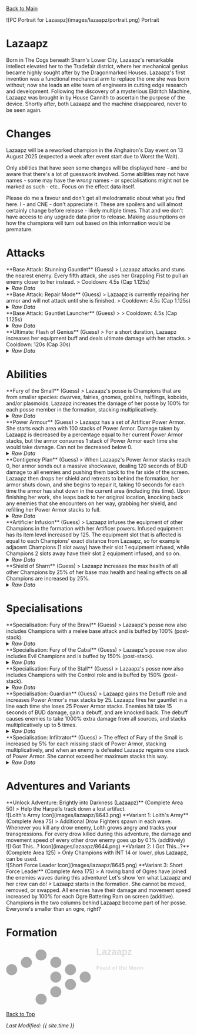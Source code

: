 [Back to Main](index.md)

<span class="championPortraitsRow">
    <span class="championPortraitsColumn">
        <span class="championPortraitsImage">
            ![PC Portrait for Lazaapz](images/lazaapz/portrait.png)
        </span>
        <span>
        Portrait
        </span>
    </span>
</span>

# Lazaapz

Born in The Cogs beneath Sharn's Lower City, Lazaapz's remarkable intellect elevated her to the Tradefair district, where her mechanical genius became highly sought after by the Dragonmarked Houses. Lazaapz's first invention was a functional mechanical arm to replace the one she was born without; now she leads an elite team of engineers in cutting edge research and development. Following the discovery of a mysterious Eldritch Machine, Lazaapz was brought in by House Cannith to ascertain the purpose of the device. Shortly after, both Lazaapz and the machine disappeared, never to be seen again.

# Changes

Lazaapz will be a reworked champion in the Ahghairon's Day event on 13 August 2025 (expected a week after event start due to Worst the Wait).

Only abilities that have seen some changes will be displayed here - and be aware that there's a lot of guesswork involved. Some abilities may not have names - some may have the *wrong* names - or specialisations might not be marked as such - etc.. Focus on the effect data itself.

Please do me a favour and don't get all melodramatic about what you find here. I - and CNE - don't appreciate it. These are spoilers and will almost certainly change before release - likely multiple times. That and we don't have access to any upgrade data prior to release. Making assumptions on how the champions will turn out based on this information would be premature.

# Attacks

<div markdown="1" class="abilityBorder"><div markdown="1" class="abilityBorderInner">
**Base Attack: Stunning Gauntlet** (Guess)
> Lazaapz attacks and stuns the nearest enemy. Every fifth attack, she uses her Grappling Fist to pull an enemy closer to her instead.  
> Cooldown: 4.5s (Cap 1.125s)
<details><summary><em>Raw Data</em></summary>
<p>
<pre>
{
    "id": 888,
    "name": "Stunning Gauntlet",
    "description": "Lazaapz attacks and stuns the nearest enemy. Every fifth attack, she uses her Grappling Fist to pull an enemy closer to her instead.",
    "long_description": "",
    "graphic_id": 0,
    "target": "front",
    "num_targets": 1,
    "aoe_radius": 0,
    "damage_modifier": 1,
    "cooldown": 4.5,
    "animations": [
        {
            "type": "melee_attack",
            "stun_on_hit": 0.5,
            "stun_graphic": 1509,
            "stun_chance": 100,
            "power_up_sequence": {
                "start_frame": 0,
                "end_frame": 1
            },
            "sequences": [
                {
                    "start_frame": 1,
                    "end_frame": 11,
                    "damage_frame": 3
                }
            ]
        }
    ],
    "tags": [
        "melee"
    ],
    "damage_types": [
        "melee"
    ]
}
</pre>
</p>
</details>
</div></div>

<div markdown="1" class="abilityBorder"><div markdown="1" class="abilityBorderInner">
**Base Attack: Repair Mode** (Guess)
> Lazaapz is currently repairing her armor and will not attack until she is finished.  
> Cooldown: 4.5s (Cap 1.125s)
<details><summary><em>Raw Data</em></summary>
<p>
<pre>
{
    "id": 889,
    "name": "Repair Mode",
    "description": "Lazaapz is currently repairing her armor and will not attack until she is finished.",
    "long_description": "",
    "graphic_id": 0,
    "target": "front",
    "num_targets": 0,
    "aoe_radius": 0,
    "damage_modifier": 0,
    "cooldown": 4.5,
    "animations": [
        {
            "type": "melee_attack",
            "no_damage_display": true,
            "no_jump": true,
            "no_cooldown_display": true
        }
    ],
    "tags": [
        "melee"
    ],
    "damage_types": [
        "melee"
    ]
}
</pre>
</p>
</details>
</div></div>

<div markdown="1" class="abilityBorder"><div markdown="1" class="abilityBorderInner">
**Base Attack: Gauntlet Launcher** (Guess)
>   
> Cooldown: 4.5s (Cap 1.125s)
<details><summary><em>Raw Data</em></summary>
<p>
<pre>
{
    "id": 890,
    "name": "Gauntlet Launcher",
    "description": "",
    "long_description": "",
    "graphic_id": 0,
    "target": "back",
    "num_targets": 1,
    "aoe_radius": 0,
    "damage_modifier": 0,
    "cooldown": 4.5,
    "animations": [
        {
            "type": "ranged_attack",
            "projectile": "pd_generic_projectile",
            "animation_sequence_name": "attack_b",
            "shoot_offset_x": 62,
            "shoot_offset_y": -15,
            "shoot_frame": 10,
            "hold_shoot_frame": true,
            "shoot_sound": 149,
            "hit_sound": 133,
            "bonus_damage_from": {
                "type": "seconds_of_bud",
                "amount": 15,
                "bud_override_upgrade_id": 17487,
                "bud_override_index": 4
            },
            "force_count_for_bud": false,
            "projectile_details": {
                "hash": "669349bf350cfaad7ed8d982a6d531a8",
                "target_offset_y": -60,
                "projectile_speed": 1200,
                "projectile_graphic_id": 8610,
                "projectile_graphic_skin_property": "closed_fist_graphic_id",
                "tween_func": "quad_in",
                "hit_monsters_moved_through": true,
                "push_monsters_moved_through": true,
                "move_across_entire_screen": true,
                "line_thickness": 200,
                "trail": {
                    "show_t": 0,
                    "particle_graphic_ids": [
                        692,
                        694,
                        695
                    ],
                    "initial_rotation": 180,
                    "match_projectile_rotation": true,
                    "lifespan": 0.3,
                    "spawn_rate": 150,
                    "spawn_shape_scale": {
                        "x": 10,
                        "y": 10
                    },
                    "initial_velocity": {
                        "x": 0,
                        "y": 0
                    },
                    "velocity_jitter": {
                        "x": 0,
                        "y": 0
                    },
                    "rotation_jitter": 10,
                    "alpha_lerp": {
                        "0": 0,
                        "0.1": 1,
                        "1": 0
                    },
                    "scale_lerp": {
                        "0": {
                            "x": 0.45,
                            "y": 0.45
                        },
                        "0.5": {
                            "x": 0.45,
                            "y": 0.45
                        },
                        "1": {
                            "x": 0.17,
                            "y": 0.17
                        }
                    },
                    "tint_lerp": {
                        "0": "#FFFFFF",
                        "0.3": "#FFFFFF",
                        "1": "#444444"
                    }
                }
            }
        }
    ],
    "tags": [
        "ranged"
    ],
    "damage_types": [
        "ranged"
    ]
}
</pre>
</p>
</details>
</div></div>

<div markdown="1" class="abilityBorder"><div markdown="1" class="abilityBorderInner">
**Ultimate: Flash of Genius** (Guess)
> For a short duration, Lazaapz increases her equipment buff and deals ultimate damage with her attacks.  
> Cooldown: 120s (Cap 30s)
<details><summary><em>Raw Data</em></summary>
<p>
<pre>
{
    "id": 895,
    "name": "Flash of Genius",
    "description": "For a short duration, Lazaapz increases her equipment buff and deals ultimate damage.",
    "long_description": "For a short duration, Lazaapz increases her equipment buff and deals ultimate damage with her attacks.",
    "graphic_id": 27024,
    "target": "none",
    "num_targets": 0,
    "aoe_radius": 0,
    "damage_modifier": 0,
    "cooldown": 120,
    "animations": [
        {
            "type": "lazaapz_ultimate_v2",
            "no_damage_display": true
        }
    ],
    "tags": [
        "ultimate"
    ],
    "damage_types": [
        "magic"
    ]
}
</pre>
</p>
</details>
</div></div>

# Abilities

<div markdown="1" class="abilityBorder"><div markdown="1" class="abilityBorderInner">
**Fury of the Small** (Guess)
> Lazaapz's posse is Champions that are from smaller species: dwarves, fairies, gnomes, goblins, halflings, kobolds, and/or plasmoids. Lazaapz increases the damage of her posse by 100% for each posse member in the formation, stacking multiplicatively.
<details><summary><em>Raw Data</em></summary>
<p>
<pre>
{
    "id": 2394,
    "flavour_text": "",
    "description": {
        "desc": "Lazaapz's posse is Champions that are from smaller species: dwarves, fairies, gnomes, goblins, halflings, kobolds, and/or plasmoids. Lazaapz increases the damage of her posse by $amount% for each posse member in the formation, stacking multiplicatively."
    },
    "effect_keys": [
        {
            "effect_string": "pre_stack,100",
            "off_when_benched": true,
            "retarget_when_any_hero_slot_changed": true,
            "retarget_when_hero_tags_changed": true,
            "retarget_when_upgrade_purchased_ids": [
                17484,
                17485,
                17486
            ]
        },
        {
            "effect_string": "hero_dps_multiplier_mult,0",
            "off_when_benched": true,
            "amount_expr": "upgrade_amount(17479,0)",
            "targets": [
                "all"
            ],
            "filter_targets": [
                {
                    "type": "hero_expr",
                    "hero_expr": "HasTag(`dwarf`) || HasTag(`gnome`) || HasTag(`goblin`) || HasTag(`halfling`) || HasTag(`kobold`) || HasTag(`plasmoid`) || HasTag(`fairy`) || HasTag(`fakesmallrace`) || (GetUpgradeUnlocked(17484) && HasAttackDamageType(`melee`)) || (GetUpgradeUnlocked(17485) && HasTag(`evil`)) || (GetUpgradeUnlocked(17486) && HasTag(`control`))"
                }
            ],
            "formation_arrows_for_effected_only": true,
            "amount_func": "mult",
            "stack_func": "per_hero_attribute",
            "per_hero_expr": "HasTag(`dwarf`) || HasTag(`gnome`) || HasTag(`goblin`) || HasTag(`halfling`) || HasTag(`kobold`) || HasTag(`plasmoid`) || HasTag(`fairy`) || HasTag(`fakesmallrace`) || (GetUpgradeUnlocked(17484) && HasAttackDamageType(`melee`)) || (GetUpgradeUnlocked(17485) && HasTag(`evil`)) || (GetUpgradeUnlocked(17486) && HasTag(`control`))",
            "amount_updated_listeners": [
                "slot_changed",
                "hero_tags_changed",
                "upgrade_unlocked"
            ],
            "show_bonus": true,
            "use_computed_amount_for_description": true
        }
    ],
    "requirements": "",
    "graphic_id": 8654,
    "large_graphic_id": 8649,
    "properties": {
        "is_formation_ability": true,
        "owner_use_outgoing_description": true,
        "indexed_effect_properties": true,
        "per_effect_index_bonuses": true,
        "default_bonus_index": 1
    }
}
</pre>
</p>
</details>
</div></div>

<div markdown="1" class="abilityBorder"><div markdown="1" class="abilityBorderInner">
**Power Armour** (Guess)
> Lazaapz has a set of Artificer Power Armor. She starts each area with 100 stacks of Power Armor. Damage taken by Lazaapz is decreased by a percentage equal to her current Power Armor stacks, but the armor consumes 1 stack of Power Armor each time she would take damage. Can not be decreased below 0.
<details><summary><em>Raw Data</em></summary>
<p>
<pre>
{
    "id": 2395,
    "flavour_text": "",
    "description": {
        "desc": "Lazaapz has a set of Artificer Power Armor. She starts each area with $lazaapz_max_power_armour_stacks stacks of Power Armor. Damage taken by Lazaapz is decreased by a percentage equal to her current Power Armor stacks, but the armor consumes 1 stack of Power Armor each time she would take damage. Can not be decreased below 0.",
        "post": {
            "conditions": [
                {
                    "condition": "not static_desc",
                    "desc": "^^$lazaapz_power_armour_desc"
                }
            ]
        }
    },
    "effect_keys": [
        {
            "effect_string": "max_power_armour_stacks,100",
            "show_bonus": false
        },
        {
            "effect_string": "damage_reduction,1",
            "manual_stacking": true
        },
        {
            "effect_string": "lazaapz_power_armour_v2"
        }
    ],
    "requirements": "",
    "graphic_id": 8656,
    "large_graphic_id": 8650,
    "properties": {
        "is_formation_ability": true,
        "owner_use_outgoing_description": true,
        "formation_circle_icon": false,
        "retain_on_slot_changed": true,
        "show_outgoing_desc_when_benched": false,
        "indexed_effect_properties": true,
        "per_effect_index_bonuses": true
    }
}
</pre>
</p>
</details>
</div></div>

<div markdown="1" class="abilityBorder"><div markdown="1" class="abilityBorderInner">
**Contigency Plan** (Guess)
> When Lazaapz's Power Armor stacks reach 0, her armor sends out a massive shockwave, dealing 120 seconds of BUD damage to all enemies and pushing them back to the far side of the screen. Lazaapz then drops her shield and retreats to behind the formation, her armor shuts down, and she begins to repair it, taking 10 seconds for each time the armor has shut down in the current area (including this time). Upon finishing her work, she leaps back to her original location, knocking back any enemies that she encounters on her way, grabbing her shield, and refilling her Power Armor stacks to full.
<details><summary><em>Raw Data</em></summary>
<p>
<pre>
{
    "id": 2396,
    "flavour_text": "",
    "description": {
        "desc": "When Lazaapz's Power Armor stacks reach 0, her armor sends out a massive shockwave, dealing $amount___2 seconds of BUD damage to all enemies and pushing them back to the far side of the screen. Lazaapz then drops her shield and retreats to behind the formation, her armor shuts down, and she begins to repair it, taking $repair_time___2 seconds for each time the armor has shut down in the current area (including this time). Upon finishing her work, she leaps back to her original location, knocking back any enemies that she encounters on her way, grabbing her shield, and refilling her Power Armor stacks to full."
    },
    "effect_keys": [
        {
            "effect_string": "change_base_attack,889",
            "apply_manually": true
        },
        {
            "effect_string": "lazaapz_contingency_plan,120",
            "repair_time": 10,
            "push_amount": 1000,
            "shockwave_graphic": 26953,
            "shield_graphic": 26955,
            "drone_graphic": 26981,
            "repair_pos": [
                50,
                536
            ],
            "gem_glow_graphic": 27130,
            "gem_glow_offset_x": -9
        }
    ],
    "requirements": "",
    "graphic_id": 27011,
    "large_graphic_id": 27004,
    "properties": {
        "is_formation_ability": true,
        "owner_use_outgoing_description": true,
        "formation_circle_icon": false,
        "retain_on_slot_changed": true,
        "show_outgoing_desc_when_benched": false,
        "indexed_effect_properties": true,
        "per_effect_index_bonuses": true,
        "default_bonus_index": 1
    }
}
</pre>
</p>
</details>
</div></div>

<div markdown="1" class="abilityBorder"><div markdown="1" class="abilityBorderInner">
**Artificier Infusion** (Guess)
> Lazaapz infuses the equipment of other Champions in the formation with her Artificer powers. Infused equipment has its item level increased by 125. The equipment slot that is affected is equal to each Champions' exact distance from Lazaapz, so for example adjacent Champions (1 slot away) have their slot 1 equipment infused, while Champions 2 slots away have their slot 2 equipment infused, and so on.
<details><summary><em>Raw Data</em></summary>
<p>
<pre>
{
    "id": 2397,
    "flavour_text": "",
    "description": {
        "desc": "Lazaapz infuses the equipment of other Champions in the formation with her Artificer powers. Infused equipment has its item level increased by $amount. The equipment slot that is affected is equal to each Champions' exact distance from Lazaapz, so for example adjacent Champions (1 slot away) have their slot 1 equipment infused, while Champions 2 slots away have their slot 2 equipment infused, and so on."
    },
    "effect_keys": [
        {
            "effect_string": "add_base_item_levels_to_slot,125",
            "off_when_benched": true,
            "targets": [
                "other"
            ],
            "slot_expr": "distance_from_source",
            "retarget_when_any_hero_slot_changed": true,
            "override_key_desc": "Increases the item level of $target's slot $target_distance_from_source equipment by $amount"
        }
    ],
    "requirements": "",
    "graphic_id": 27010,
    "large_graphic_id": 27003,
    "properties": {
        "is_formation_ability": true,
        "owner_use_outgoing_description": true
    }
}
</pre>
</p>
</details>
</div></div>

<div markdown="1" class="abilityBorder"><div markdown="1" class="abilityBorderInner">
**Shield of Sharn** (Guess)
> Lazaapz increases the max health of all other Champions by 25% of her base max health and healing effects on all Champions are increased by 25%.
<details><summary><em>Raw Data</em></summary>
<p>
<pre>
{
    "id": 2398,
    "flavour_text": "",
    "description": {
        "desc": "Lazaapz increases the max health of all other Champions by $amount% of her base max health and healing effects on all Champions are increased by $amount___2%."
    },
    "effect_keys": [
        {
            "effect_string": "increase_health_by_source_percent,25",
            "off_when_benched": true,
            "targets": [
                "other"
            ]
        },
        {
            "effect_string": "healing_add_mult,25",
            "off_when_benched": true,
            "targets": [
                "all"
            ]
        }
    ],
    "requirements": "",
    "graphic_id": 8657,
    "large_graphic_id": 8653,
    "properties": {
        "is_formation_ability": true,
        "owner_use_outgoing_description": true,
        "indexed_effect_properties": true
    }
}
</pre>
</p>
</details>
</div></div>

# Specialisations

<div markdown="1" class="abilityBorder"><div markdown="1" class="abilityBorderInner">
**Specialisation: Fury of the Brawl** (Guess)
> Lazaapz's posse now also includes Champions with a melee base attack and is buffed by 100% (post-stack).
<details><summary><em>Raw Data</em></summary>
<p>
<pre>
{
    "id": 2399,
    "flavour_text": "",
    "description": {
        "desc": "Lazaapz's posse now also includes Champions with a melee base attack and is buffed by $amount% (post-stack)."
    },
    "effect_keys": [
        {
            "effect_string": "buff_upgrade,100,17479",
            "off_when_benched": true
        }
    ],
    "requirements": "",
    "graphic_id": 0,
    "large_graphic_id": 27018,
    "properties": {
        "is_formation_ability": true,
        "owner_use_outgoing_description": true,
        "formation_circle_icon": false
    }
}
</pre>
</p>
</details>
</div></div>

<div markdown="1" class="abilityBorder"><div markdown="1" class="abilityBorderInner">
**Specialisation: Fury of the Cabal** (Guess)
> Lazaapz's posse now also includes Evil Champions and is buffed by 150% (post-stack).
<details><summary><em>Raw Data</em></summary>
<p>
<pre>
{
    "id": 2400,
    "flavour_text": "",
    "description": {
        "desc": "Lazaapz's posse now also includes Evil Champions and is buffed by $amount% (post-stack)."
    },
    "effect_keys": [
        {
            "effect_string": "buff_upgrade,150,17479",
            "off_when_benched": true
        }
    ],
    "requirements": "",
    "graphic_id": 0,
    "large_graphic_id": 27019,
    "properties": {
        "is_formation_ability": true,
        "owner_use_outgoing_description": true,
        "formation_circle_icon": false
    }
}
</pre>
</p>
</details>
</div></div>

<div markdown="1" class="abilityBorder"><div markdown="1" class="abilityBorderInner">
**Specialisation: Fury of the Stall** (Guess)
> Lazaapz's posse now also includes Champions with the Control role and is buffed by 150% (post-stack).
<details><summary><em>Raw Data</em></summary>
<p>
<pre>
{
    "id": 2401,
    "flavour_text": "",
    "description": {
        "desc": "Lazaapz's posse now also includes Champions with the Control role and is buffed by $amount% (post-stack)."
    },
    "effect_keys": [
        {
            "effect_string": "buff_upgrade,150,17479",
            "off_when_benched": true
        }
    ],
    "requirements": "",
    "graphic_id": 0,
    "large_graphic_id": 27020,
    "properties": {
        "is_formation_ability": true,
        "owner_use_outgoing_description": true,
        "formation_circle_icon": false
    }
}
</pre>
</p>
</details>
</div></div>

<div markdown="1" class="abilityBorder"><div markdown="1" class="abilityBorderInner">
**Specialisation: Guardian** (Guess)
> Lazaapz gains the Debuff role and increases Power Armor's max stacks by 25. Lazaapz fires her gauntlet in a line each time she loses 25 Power Armor stacks. Enemies hit take 15 seconds of BUD damage, gain a debuff, and are knocked back. The debuff causes enemies to take 1000% extra damage from all sources, and stacks multiplicatively up to 5 times.
<details><summary><em>Raw Data</em></summary>
<p>
<pre>
{
    "id": 2402,
    "flavour_text": "",
    "description": {
        "desc": "Lazaapz gains the Debuff role and increases Power Armor's max stacks by $amount___2. Lazaapz fires her gauntlet in a line each time she loses $frequency___4 Power Armor stacks. Enemies hit take $amount___5 seconds of BUD damage, gain a debuff, and are knocked back. The debuff causes enemies to take $(not_buffed amount___4)% extra damage from all sources, and stacks multiplicatively up to 5 times."
    },
    "effect_keys": [
        {
            "effect_string": "add_hero_tags,0,debuff"
        },
        {
            "effect_string": "buff_upgrade_add_flat_amount,25,17480,0"
        },
        {
            "effect_string": "change_base_attack,890",
            "apply_manually": true
        },
        {
            "effect_string": "lazaapz_guardian,1000",
            "frequency": 25,
            "debuffing_attack_ids": [
                890
            ],
            "debuff_before_damage": true,
            "debuff_effects": [
                {
                    "effect_string": "increase_monster_damage,1000",
                    "manual_stacking": true,
                    "max_stacks": 5,
                    "stacks_multiply": true,
                    "use_collection_source": true,
                    "stacks_on_reapply": true
                }
            ]
        },
        {
            "effect_string": "launcher_bud_damage,15"
        }
    ],
    "requirements": "",
    "graphic_id": 0,
    "large_graphic_id": 27021,
    "properties": {
        "is_formation_ability": true,
        "owner_use_outgoing_description": true,
        "formation_circle_icon": false,
        "retain_on_slot_changed": true,
        "show_outgoing_desc_when_benched": false,
        "indexed_effect_properties": true,
        "per_effect_index_bonuses": true,
        "default_bonus_index": 3
    }
}
</pre>
</p>
</details>
</div></div>

<div markdown="1" class="abilityBorder"><div markdown="1" class="abilityBorderInner">
**Specialisation: Infiltrator** (Guess)
> The effect of Fury of the Small is increased by 5% for each missing stack of Power Armor, stacking multiplicatively, and when an enemy is defeated Lazaapz regains one stack of Power Armor. She cannot exceed her maximum stacks this way.
<details><summary><em>Raw Data</em></summary>
<p>
<pre>
{
    "id": 2403,
    "flavour_text": "",
    "description": {
        "desc": "The effect of Fury of the Small is increased by $(not_buffed amount)% for each missing stack of Power Armor, stacking multiplicatively, and when an enemy is defeated Lazaapz regains one stack of Power Armor. She cannot exceed her maximum stacks this way."
    },
    "effect_keys": [
        {
            "effect_string": "buff_upgrade,5,17479",
            "off_when_benched": true,
            "amount_func": "mult",
            "stack_func": "per_lazaapz_missing_power_armour",
            "amount_updated_listeners": [
                "lazaapz_power_armour_changed"
            ],
            "show_bonus": true
        }
    ],
    "requirements": "",
    "graphic_id": 0,
    "large_graphic_id": 27022,
    "properties": {
        "is_formation_ability": true,
        "owner_use_outgoing_description": true,
        "formation_circle_icon": false
    }
}
</pre>
</p>
</details>
</div></div>

# Adventures and Variants

<div markdown="1" class="abilityBorder"><div markdown="1" class="abilityBorderInner">
**Unlock Adventure: Brightly into Darkness (Lazaapz)** (Complete Area 50)
> Help the Harpells track down a lost artifact.
</div></div>
<div markdown="1" class="abilityBorder"><div markdown="1" class="abilityBorderInner">
![Lolth's Army Icon](images/lazaapz/8643.png) **Variant 1: Lolth's Army** (Complete Area 75)
> Additional Drow Fighters spawn in each wave. Whenever you kill any drow enemy, Lolth grows angry and tracks your transgressions. For every drow killed during this adventure, the damage and movement speed of every other drow enemy goes up by 0.1% (additively)
</div></div>
<div markdown="1" class="abilityBorder"><div markdown="1" class="abilityBorderInner">
![I Got This...? Icon](images/lazaapz/8644.png) **Variant 2: I Got This...?** (Complete Area 125)
> Only Champions with INT 14 or lower, plus Lazaapz, can be used.
</div></div>
<div markdown="1" class="abilityBorder"><div markdown="1" class="abilityBorderInner">
![Short Force Leader Icon](images/lazaapz/8645.png) **Variant 3: Short Force Leader** (Complete Area 175)
> A roving band of Ogres have joined the enemies waves during this adventure! Let's show 'em what Lazaapz and her crew can do!  
> Lazaapz starts in the formation. She cannot be moved, removed, or swapped. All enemies have their damage and movement speed increased by 100% for each Ogre Battering Ram on screen (additive). Champions in the two columns behind Lazaapz become part of her posse. Everyone's smaller than an ogre, right?
</div></div>

# Formation

<span class="formationBorder">
    <svg xmlns="http://www.w3.org/2000/svg" id="Lazaapz" fill="#aaa" data-formationName="Lazaapz" data-campaignName="Feast of the Moon" width="378" height="160"><circle cx="215" cy="85" r="15"/><circle cx="175" cy="65" r="15"/><circle cx="175" cy="105" r="15"/><circle cx="135" cy="45" r="15"/><circle cx="135" cy="85" r="15"/><circle cx="135" cy="125" r="15"/><circle cx="95" cy="25" r="15"/><circle cx="95" cy="145" r="15"/><circle cx="55" cy="45" r="15"/><circle cx="15" cy="65" r="15"/><text x="245" y="25" fill="#dcdcdc" font-size="25" font-family="Arial" font-weight="bold">Lazaapz</text><text x="245" y="65" fill="#dcdcdc" font-size="15" font-family="Arial" font-weight="bold">Feast of the Moon</text></svg>
</span>

[Back to Top](#top)

*Last Modified: {{ site.time }}*